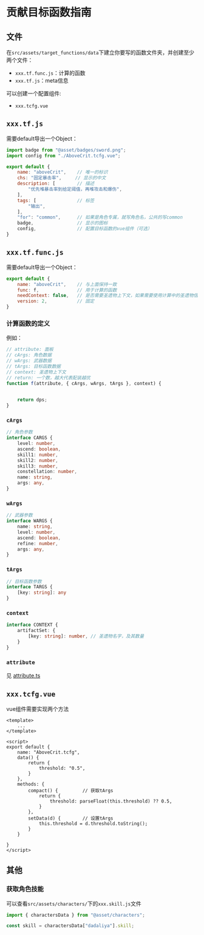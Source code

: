 # 贡献目标函数指南

## 文件
在`src/assets/target_functions/data`下建立你要写的函数文件夹，并创建至少两个文件：  
- `xxx.tf.func.js`：计算的函数
- `xxx.tf.js`：meta信息


可以创建一个配置组件:
- `xxx.tcfg.vue`

## `xxx.tf.js`
需要default导出一个Object：
```js
import badge from "@asset/badges/sword.png";
import config from "./AboveCrit.tcfg.vue";

export default {
    name: "aboveCrit",    // 唯一的标识
    chs: "固定暴击率",     // 显示的中文
    description: [        // 描述
        "优先堆暴击率到给定阈值，再堆攻击和爆伤",
    ],
    tags: [               // 标签
        "输出",
    ],
    "for": "common",      // 如果是角色专属，就写角色名，公共的写common
    badge,                // 显示的图标
    config,               // 配置目标函数的vue组件（可选）
}
```

## `xxx.tf.func.js`
需要default导出一个Object：
```js
export default {
    name: "aboveCrit",    // 与上面保持一致
    func: f,              // 用于计算的函数
    needContext: false,   // 是否需要圣遗物上下文，如果需要使用计算中的圣遗物信息，应当设为true，但会降低运行效率
    version: 2,           // 固定
}
```

### 计算函数的定义
例如：
```js
// attribute: 面板
// cArgs: 角色数据
// wArgs: 武器数据
// tArgs: 目标函数数据
// context: 圣遗物上下文
// return: 一个数，越大代表配装越优
function f(attribute, { cArgs, wArgs, tArgs }, context) {
    

    return dps;
}
```

### `cArgs`
```typescript
// 角色参数
interface CARGS {
    level: number,
    ascend: boolean,
    skill1: number,
    skill2: number,
    skill3: number,
    constellation: number,
    name: string,
    args: any,
}
```

### `wArgs`
```typescript
// 武器参数
interface WARGS {
    name: string,
    level: number,
    ascend: boolean,
    refine: number,
    args: any,
}
```

### `tArgs`
```typescript
// 目标函数参数
interface TARGS {
    [key: string]: any
}
```

### `context`
```typescript
interface CONTEXT {
    artifactSet: {
        [key: string]: number, // 圣遗物名字，及其数量
    }
}
```

### `attribute`
见 [attribute.ts](https://github.com/wormtql/genshin_panel/blob/main/src/attribute/attribute.ts)

## `xxx.tcfg.vue`
vue组件需要实现两个方法
```vue
<template>
    ...
</template>

<script>
export default {
    name: "AboveCrit.tcfg",
    data() {
        return {
            threshold: "0.5",
        }
    },
    methods: {
        compact() {         // 获取tArgs
            return {
                threshold: parseFloat(this.threshold) ?? 0.5,
            }
        },
        setData(d) {        // 设置tArgs
            this.threshold = d.threshold.toString();
        }
    }
    
}
</script>
```

## 其他
### 获取角色技能
可以查看`src/assets/characters/`下的`xxx.skill.js`文件
```js
import { charactersData } from "@asset/characters";

const skill = charactersData["dadaliya"].skill;
```